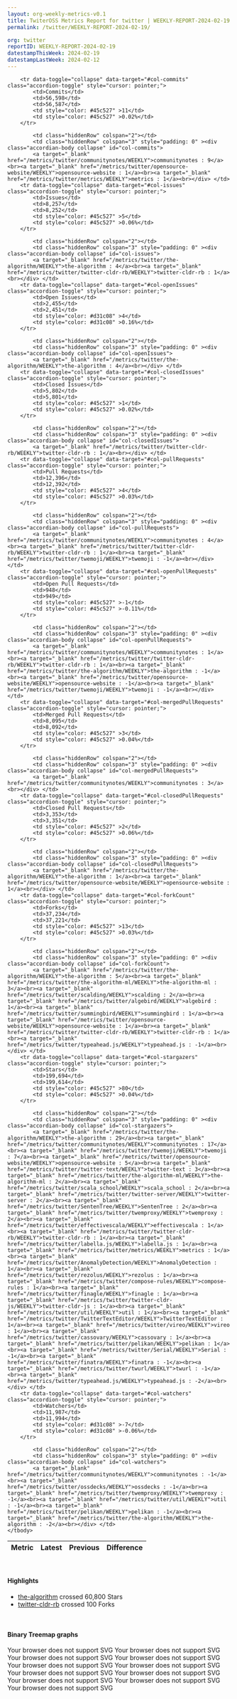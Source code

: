 ```yaml
---
layout: org-weekly-metrics-v0.1
title: TwiterOSS Metrics Report for twitter | WEEKLY-REPORT-2024-02-19
permalink: /twitter/WEEKLY-REPORT-2024-02-19/

org: twitter
reportID: WEEKLY-REPORT-2024-02-19
datestampThisWeek: 2024-02-19
datestampLastWeek: 2024-02-12
---
```



<table class="table table-condensed" style="border-collapse:collapse;">
    <thead>
    <tr>
        <th>Metric</th>
        <th>Latest</th>
        <th>Previous</th>
        <th colspan="2" style="text-align: center;">Difference</th>
    </tr>
    </thead>
    <tbody>

        <tr data-toggle="collapse" data-target="#col-commits" class="accordion-toggle" style="cursor: pointer;">
            <td>Commits</td>
            <td>56,598</td>
            <td>56,587</td>
            <td style="color: #45c527" >11</td>
            <td style="color: #45c527" >0.02%</td>
        </tr>
        
            <td class="hiddenRow" colspan="2"></td>
            <td class="hiddenRow" colspan="3" style="padding: 0" ><div class="accordian-body collapse" id="col-commits">
            <a target="_blank" href="/metrics/twitter/communitynotes/WEEKLY">communitynotes : 9</a><br><a target="_blank" href="/metrics/twitter/opensource-website/WEEKLY">opensource-website : 1</a><br><a target="_blank" href="/metrics/twitter/metrics/WEEKLY">metrics : 1</a><br></div> </td>
        <tr data-toggle="collapse" data-target="#col-issues" class="accordion-toggle" style="cursor: pointer;">
            <td>Issues</td>
            <td>8,257</td>
            <td>8,252</td>
            <td style="color: #45c527" >5</td>
            <td style="color: #45c527" >0.06%</td>
        </tr>
        
            <td class="hiddenRow" colspan="2"></td>
            <td class="hiddenRow" colspan="3" style="padding: 0" ><div class="accordian-body collapse" id="col-issues">
            <a target="_blank" href="/metrics/twitter/the-algorithm/WEEKLY">the-algorithm : 4</a><br><a target="_blank" href="/metrics/twitter/twitter-cldr-rb/WEEKLY">twitter-cldr-rb : 1</a><br></div> </td>
        <tr data-toggle="collapse" data-target="#col-openIssues" class="accordion-toggle" style="cursor: pointer;">
            <td>Open Issues</td>
            <td>2,455</td>
            <td>2,451</td>
            <td style="color: #d31c08" >4</td>
            <td style="color: #d31c08" >0.16%</td>
        </tr>
        
            <td class="hiddenRow" colspan="2"></td>
            <td class="hiddenRow" colspan="3" style="padding: 0" ><div class="accordian-body collapse" id="col-openIssues">
            <a target="_blank" href="/metrics/twitter/the-algorithm/WEEKLY">the-algorithm : 4</a><br></div> </td>
        <tr data-toggle="collapse" data-target="#col-closedIssues" class="accordion-toggle" style="cursor: pointer;">
            <td>Closed Issues</td>
            <td>5,802</td>
            <td>5,801</td>
            <td style="color: #45c527" >1</td>
            <td style="color: #45c527" >0.02%</td>
        </tr>
        
            <td class="hiddenRow" colspan="2"></td>
            <td class="hiddenRow" colspan="3" style="padding: 0" ><div class="accordian-body collapse" id="col-closedIssues">
            <a target="_blank" href="/metrics/twitter/twitter-cldr-rb/WEEKLY">twitter-cldr-rb : 1</a><br></div> </td>
        <tr data-toggle="collapse" data-target="#col-pullRequests" class="accordion-toggle" style="cursor: pointer;">
            <td>Pull Requests</td>
            <td>12,396</td>
            <td>12,392</td>
            <td style="color: #45c527" >4</td>
            <td style="color: #45c527" >0.03%</td>
        </tr>
        
            <td class="hiddenRow" colspan="2"></td>
            <td class="hiddenRow" colspan="3" style="padding: 0" ><div class="accordian-body collapse" id="col-pullRequests">
            <a target="_blank" href="/metrics/twitter/communitynotes/WEEKLY">communitynotes : 4</a><br><a target="_blank" href="/metrics/twitter/twitter-cldr-rb/WEEKLY">twitter-cldr-rb : 1</a><br><a target="_blank" href="/metrics/twitter/twemoji/WEEKLY">twemoji : -1</a><br></div> </td>
        <tr data-toggle="collapse" data-target="#col-openPullRequests" class="accordion-toggle" style="cursor: pointer;">
            <td>Open Pull Requests</td>
            <td>948</td>
            <td>949</td>
            <td style="color: #45c527" >-1</td>
            <td style="color: #45c527" >-0.11%</td>
        </tr>
        
            <td class="hiddenRow" colspan="2"></td>
            <td class="hiddenRow" colspan="3" style="padding: 0" ><div class="accordian-body collapse" id="col-openPullRequests">
            <a target="_blank" href="/metrics/twitter/communitynotes/WEEKLY">communitynotes : 1</a><br><a target="_blank" href="/metrics/twitter/twitter-cldr-rb/WEEKLY">twitter-cldr-rb : 1</a><br><a target="_blank" href="/metrics/twitter/the-algorithm/WEEKLY">the-algorithm : -1</a><br><a target="_blank" href="/metrics/twitter/opensource-website/WEEKLY">opensource-website : -1</a><br><a target="_blank" href="/metrics/twitter/twemoji/WEEKLY">twemoji : -1</a><br></div> </td>
        <tr data-toggle="collapse" data-target="#col-mergedPullRequests" class="accordion-toggle" style="cursor: pointer;">
            <td>Merged Pull Requests</td>
            <td>8,095</td>
            <td>8,092</td>
            <td style="color: #45c527" >3</td>
            <td style="color: #45c527" >0.04%</td>
        </tr>
        
            <td class="hiddenRow" colspan="2"></td>
            <td class="hiddenRow" colspan="3" style="padding: 0" ><div class="accordian-body collapse" id="col-mergedPullRequests">
            <a target="_blank" href="/metrics/twitter/communitynotes/WEEKLY">communitynotes : 3</a><br></div> </td>
        <tr data-toggle="collapse" data-target="#col-closedPullRequests" class="accordion-toggle" style="cursor: pointer;">
            <td>Closed Pull Requests</td>
            <td>3,353</td>
            <td>3,351</td>
            <td style="color: #45c527" >2</td>
            <td style="color: #45c527" >0.06%</td>
        </tr>
        
            <td class="hiddenRow" colspan="2"></td>
            <td class="hiddenRow" colspan="3" style="padding: 0" ><div class="accordian-body collapse" id="col-closedPullRequests">
            <a target="_blank" href="/metrics/twitter/the-algorithm/WEEKLY">the-algorithm : 1</a><br><a target="_blank" href="/metrics/twitter/opensource-website/WEEKLY">opensource-website : 1</a><br></div> </td>
        <tr data-toggle="collapse" data-target="#col-forkCount" class="accordion-toggle" style="cursor: pointer;">
            <td>Forks</td>
            <td>37,234</td>
            <td>37,221</td>
            <td style="color: #45c527" >13</td>
            <td style="color: #45c527" >0.03%</td>
        </tr>
        
            <td class="hiddenRow" colspan="2"></td>
            <td class="hiddenRow" colspan="3" style="padding: 0" ><div class="accordian-body collapse" id="col-forkCount">
            <a target="_blank" href="/metrics/twitter/the-algorithm/WEEKLY">the-algorithm : 5</a><br><a target="_blank" href="/metrics/twitter/the-algorithm-ml/WEEKLY">the-algorithm-ml : 3</a><br><a target="_blank" href="/metrics/twitter/scalding/WEEKLY">scalding : 2</a><br><a target="_blank" href="/metrics/twitter/algebird/WEEKLY">algebird : 1</a><br><a target="_blank" href="/metrics/twitter/summingbird/WEEKLY">summingbird : 1</a><br><a target="_blank" href="/metrics/twitter/opensource-website/WEEKLY">opensource-website : 1</a><br><a target="_blank" href="/metrics/twitter/twitter-cldr-rb/WEEKLY">twitter-cldr-rb : 1</a><br><a target="_blank" href="/metrics/twitter/typeahead.js/WEEKLY">typeahead.js : -1</a><br></div> </td>
        <tr data-toggle="collapse" data-target="#col-stargazers" class="accordion-toggle" style="cursor: pointer;">
            <td>Stars</td>
            <td>199,694</td>
            <td>199,614</td>
            <td style="color: #45c527" >80</td>
            <td style="color: #45c527" >0.04%</td>
        </tr>
        
            <td class="hiddenRow" colspan="2"></td>
            <td class="hiddenRow" colspan="3" style="padding: 0" ><div class="accordian-body collapse" id="col-stargazers">
            <a target="_blank" href="/metrics/twitter/the-algorithm/WEEKLY">the-algorithm : 29</a><br><a target="_blank" href="/metrics/twitter/communitynotes/WEEKLY">communitynotes : 17</a><br><a target="_blank" href="/metrics/twitter/twemoji/WEEKLY">twemoji : 7</a><br><a target="_blank" href="/metrics/twitter/opensource-website/WEEKLY">opensource-website : 5</a><br><a target="_blank" href="/metrics/twitter/twitter-text/WEEKLY">twitter-text : 3</a><br><a target="_blank" href="/metrics/twitter/the-algorithm-ml/WEEKLY">the-algorithm-ml : 2</a><br><a target="_blank" href="/metrics/twitter/scala_school/WEEKLY">scala_school : 2</a><br><a target="_blank" href="/metrics/twitter/twitter-server/WEEKLY">twitter-server : 2</a><br><a target="_blank" href="/metrics/twitter/SentenTree/WEEKLY">SentenTree : 2</a><br><a target="_blank" href="/metrics/twitter/twemproxy/WEEKLY">twemproxy : 2</a><br><a target="_blank" href="/metrics/twitter/effectivescala/WEEKLY">effectivescala : 1</a><br><a target="_blank" href="/metrics/twitter/twitter-cldr-rb/WEEKLY">twitter-cldr-rb : 1</a><br><a target="_blank" href="/metrics/twitter/labella.js/WEEKLY">labella.js : 1</a><br><a target="_blank" href="/metrics/twitter/metrics/WEEKLY">metrics : 1</a><br><a target="_blank" href="/metrics/twitter/AnomalyDetection/WEEKLY">AnomalyDetection : 1</a><br><a target="_blank" href="/metrics/twitter/rezolus/WEEKLY">rezolus : 1</a><br><a target="_blank" href="/metrics/twitter/compose-rules/WEEKLY">compose-rules : 1</a><br><a target="_blank" href="/metrics/twitter/finagle/WEEKLY">finagle : 1</a><br><a target="_blank" href="/metrics/twitter/twitter-cldr-js/WEEKLY">twitter-cldr-js : 1</a><br><a target="_blank" href="/metrics/twitter/util/WEEKLY">util : 1</a><br><a target="_blank" href="/metrics/twitter/TwitterTextEditor/WEEKLY">TwitterTextEditor : 1</a><br><a target="_blank" href="/metrics/twitter/vireo/WEEKLY">vireo : 1</a><br><a target="_blank" href="/metrics/twitter/cassovary/WEEKLY">cassovary : 1</a><br><a target="_blank" href="/metrics/twitter/pelikan/WEEKLY">pelikan : 1</a><br><a target="_blank" href="/metrics/twitter/Serial/WEEKLY">Serial : -1</a><br><a target="_blank" href="/metrics/twitter/finatra/WEEKLY">finatra : -1</a><br><a target="_blank" href="/metrics/twitter/twurl/WEEKLY">twurl : -1</a><br><a target="_blank" href="/metrics/twitter/typeahead.js/WEEKLY">typeahead.js : -2</a><br></div> </td>
        <tr data-toggle="collapse" data-target="#col-watchers" class="accordion-toggle" style="cursor: pointer;">
            <td>Watchers</td>
            <td>11,987</td>
            <td>11,994</td>
            <td style="color: #d31c08" >-7</td>
            <td style="color: #d31c08" >-0.06%</td>
        </tr>
        
            <td class="hiddenRow" colspan="2"></td>
            <td class="hiddenRow" colspan="3" style="padding: 0" ><div class="accordian-body collapse" id="col-watchers">
            <a target="_blank" href="/metrics/twitter/communitynotes/WEEKLY">communitynotes : -1</a><br><a target="_blank" href="/metrics/twitter/ossdecks/WEEKLY">ossdecks : -1</a><br><a target="_blank" href="/metrics/twitter/twemproxy/WEEKLY">twemproxy : -1</a><br><a target="_blank" href="/metrics/twitter/util/WEEKLY">util : -1</a><br><a target="_blank" href="/metrics/twitter/pelikan/WEEKLY">pelikan : -1</a><br><a target="_blank" href="/metrics/twitter/the-algorithm/WEEKLY">the-algorithm : -2</a><br></div> </td>
    </tbody>
</table>
<br>
<h4>Highlights</h4>
<ul>
	<li><a href="/metrics/twitter/the-algorithm/WEEKLY">the-algorithm</a> crossed 60,800 Stars</li>
	<li><a href="/metrics/twitter/twitter-cldr-rb/WEEKLY">twitter-cldr-rb</a> crossed 100 Forks</li>
</ul>
<div class="graph-container">
<br>
<h4>Binary Treemap graphs</h4>
<div class="row">
	<object class="cell" type="image/svg+xml" data="/metrics/graphs/twitter/treemap_weekly_openIssues.svg">
		Your browser does not support SVG
	</object>
	<object class="cell" type="image/svg+xml" data="/metrics/graphs/twitter/treemap_weekly_openPullRequests.svg">
		Your browser does not support SVG
	</object>
	<object class="cell" type="image/svg+xml" data="/metrics/graphs/twitter/treemap_weekly_forkCount.svg">
		Your browser does not support SVG
	</object>
	<object class="cell" type="image/svg+xml" data="/metrics/graphs/twitter/treemap_weekly_mergedPullRequests.svg">
		Your browser does not support SVG
	</object>
	<object class="cell" type="image/svg+xml" data="/metrics/graphs/twitter/treemap_weekly_issues.svg">
		Your browser does not support SVG
	</object>
	<object class="cell" type="image/svg+xml" data="/metrics/graphs/twitter/treemap_weekly_closedPullRequests.svg">
		Your browser does not support SVG
	</object>
	<object class="cell" type="image/svg+xml" data="/metrics/graphs/twitter/treemap_weekly_stargazers.svg">
		Your browser does not support SVG
	</object>
	<object class="cell" type="image/svg+xml" data="/metrics/graphs/twitter/treemap_weekly_commits.svg">
		Your browser does not support SVG
	</object>
	<object class="cell" type="image/svg+xml" data="/metrics/graphs/twitter/treemap_weekly_closedIssues.svg">
		Your browser does not support SVG
	</object>
	<object class="cell" type="image/svg+xml" data="/metrics/graphs/twitter/treemap_weekly_pullRequests.svg">
		Your browser does not support SVG
	</object>
	<object class="cell" type="image/svg+xml" data="/metrics/graphs/twitter/treemap_weekly_watchers.svg">
		Your browser does not support SVG
	</object>
</div>
</div>

